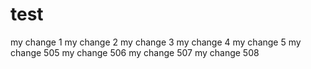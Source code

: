 test
====
my change 1
my change 2
my change 3
my change 4
my change 5
my change 505
my change 506
my change 507
my change 508
